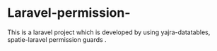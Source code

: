 # Laravel-permission-
This is a laravel project which is developed by using yajra-datatables, spatie-laravel permission guards .
